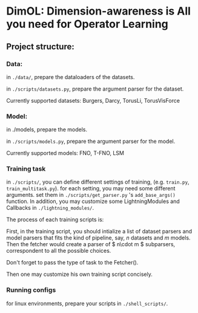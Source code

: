 # DimOL: Dimension-awareness is All you need for Operator Learning

## Project structure:
### Data: 
in `./data/`, prepare the dataloaders of the datasets.

in `./scripts/datasets.py`, prepare the argument parser for the dataset.

Currently supported datasets: Burgers, Darcy, TorusLi, TorusVisForce

### Model: 
in ./models, prepare the models.

in `./scripts/models.py`, prepare the argument parser for the model.

Currently supported models: FNO, T-FNO, LSM

### Training task
in  `./scripts/`, you can define different settings of training, (e.g. `train.py`, `train_multitask.py`). for each setting, you may need some different arguments. set them in `./scripts/get_parser.py` 's `add_base_args()` function. In addition, you may customize some LightningModules and Callbacks in `./lightning_modules/`.

The process of each training scripts is:

First, in the training script, you should intialize a list of dataset parsers and model parsers that fits the kind of pipeline, say, $n$ datasets and $m$ models. Then the fetcher would create a parser of $ n\cdot m $ subparsers, correspondent to all the possible choices.

Don't forget to pass the type of task to the Fetcher().

Then one may customize his own training script concisely.

### Running configs
for linux environments, prepare your scripts in `./shell_scripts/`.
